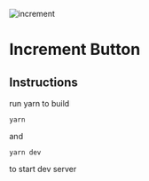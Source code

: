 ![increment](https://media.giphy.com/media/SUQMjFSJf30XXjliUx/giphy.gif)

# Increment Button

## Instructions

run yarn to build

```console
yarn
```

and

```console
yarn dev
```

to start dev server
